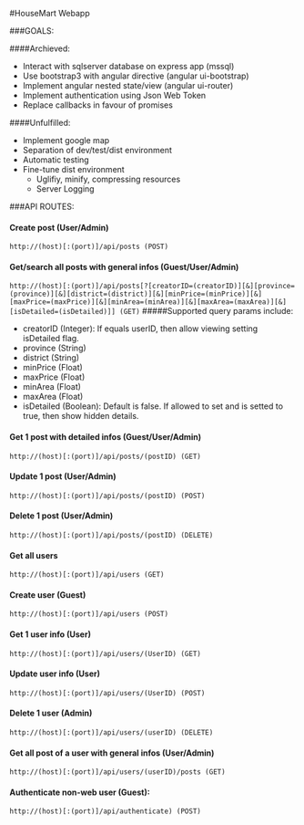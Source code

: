 #HouseMart Webapp

###GOALS:

####Archieved:
* Interact with sqlserver database on express app (mssql)
* Use bootstrap3 with angular directive (angular ui-bootstrap)
* Implement angular nested state/view (angular ui-router)
* Implement authentication using Json Web Token
* Replace callbacks in favour of promises

####Unfulfilled:
* Implement google map
* Separation of dev/test/dist environment
* Automatic testing
* Fine-tune dist environment
  * Uglifiy, minify, compressing resources
  * Server Logging

###API ROUTES:

#### Create post (User/Admin)  
`http://(host)[:(port)]/api/posts (POST)`
####  Get/search all posts with general infos (Guest/User/Admin)  
`http://(host)[:(port)]/api/posts[?[creatorID=(creatorID)][&][province=(province)][&][district=(district)][&][minPrice=(minPrice)][&][maxPrice=(maxPrice)][&][minArea=(minArea)][&][maxArea=(maxArea)][&][isDetailed=(isDetailed)]] (GET)`
#####Supported query params include:  
  * creatorID (Integer): If equals userID, then allow viewing setting isDetailed flag.
  * province (String)
  * district (String)
  * minPrice (Float)
  * maxPrice (Float)
  * minArea (Float)
  * maxArea (Float)
  * isDetailed (Boolean): Default is false. If allowed to set and is setted to true, then show hidden details.
####  Get 1 post with detailed infos (Guest/User/Admin)  
`http://(host)[:(port)]/api/posts/(postID) (GET)`
####  Update 1 post (User/Admin)  
`http://(host)[:(port)]/api/posts/(postID) (POST)`
#### Delete 1 post (User/Admin)  
`http://(host)[:(port)]/api/posts/(postID) (DELETE)`
  
#### Get all users  
`http://(host)[:(port)]/api/users (GET)`
#### Create user (Guest)  
`http://(host)[:(port)]/api/users (POST)`
#### Get 1 user info (User)  
`http://(host)[:(port)]/api/users/(UserID) (GET)`
#### Update user info (User)  
`http://(host)[:(port)]/api/users/(UserID) (POST)`
#### Delete 1 user (Admin)  
`http://(host)[:(port)]/api/users/(userID) (DELETE)`
  
#### Get all post of a user with general infos (User/Admin)  
`http://(host)[:(port)]/api/users/(userID)/posts (GET)`
  
#### Authenticate non-web user (Guest):  
`http://(host)[:(port)]/api/authenticate) (POST)`
